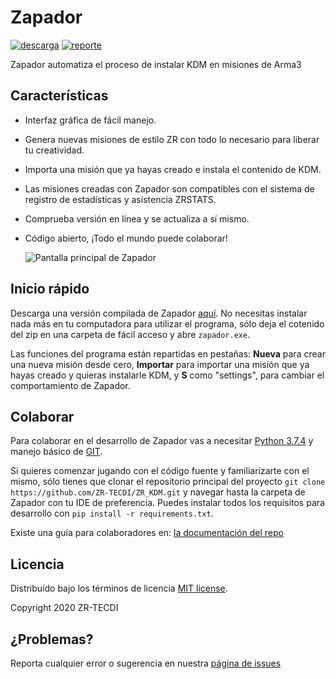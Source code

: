 # Zapador

[![descarga](https://img.shields.io/badge/Descarga-▼-%?style=for-the-badge)](https://github.com/ZR-TECDI/ZR_KDM/releases/download/v0.7.0/binarios_zapador.zip) [![reporte](https://img.shields.io/badge/reportar-bug-red?style=for-the-badge)](https://github.com/corp-0/ZR_KDM/issues)

Zapador automatiza el proceso de instalar KDM en misiones de Arma3

## Características

* Interfaz gráfica de fácil manejo.
* Genera nuevas misiones de estilo ZR con todo lo necesario para liberar tu creatividad.
* Importa una misión que ya hayas creado e instala el contenido de KDM.
* Las misiones creadas con Zapador son compatibles con el sistema de registro de estadísticas y asistencia ZRSTATS.
* Comprueba versión en línea y se actualiza a sí mismo.
* Código abierto, ¡Todo el mundo puede colaborar!

  ![Pantalla principal de Zapador](https://i.imgur.com/CLYsTis.png)
  
## Inicio rápido

Descarga una versión compilada de Zapador [aquí](https://github.com/ZR-TECDI/ZR_KDM/releases/download/v0.7.0/binarios_zapador.zip). No necesitas instalar nada más en tu computadora para utilizar el programa, sólo deja el cotenido del zip en una carpeta de fácil acceso y abre `zapador.exe`.

Las funciones del programa están repartidas en pestañas: **Nueva** para crear una nueva misión desde cero, **Importar** para importar una misión que ya hayas creado y quieras instalarle KDM, y **S** como "settings", para cambiar el comportamiento de Zapador.

## Colaborar

Para colaborar en el desarrollo de Zapador vas a necesitar [Python 3.7.4](https://www.python.org/ftp/python/3.7.4/python-3.7.4-amd64.exe) y manejo básico de [GIT](https://git-scm.com/download/win).

Si quieres comenzar jugando con el código fuente y familiarizarte con el mismo, sólo tienes que clonar el repositorio principal del proyecto
``git clone https://github.com/ZR-TECDI/ZR_KDM.git`` y navegar hasta la carpeta de Zapador con tu IDE de preferencia.
Puedes instalar todos los requisitos para desarrollo con ``pip install -r requirements.txt``.

Existe una guía para colaboradores en: [la documentación del repo](https://github.com/ZR-TECDI/ZR_KDM/wiki)
  
## Licencia

Distribuído bajo los términos de licencia [MIT license](https://github.com/ZR-TECDI/ZR_KDM/blob/master/LICENSE). 

Copyright 2020 ZR-TECDI

## ¿Problemas?

Reporta cualquier error o sugerencia en nuestra [página de issues](https://github.com/corp-0/ZR_KDM/issues)
